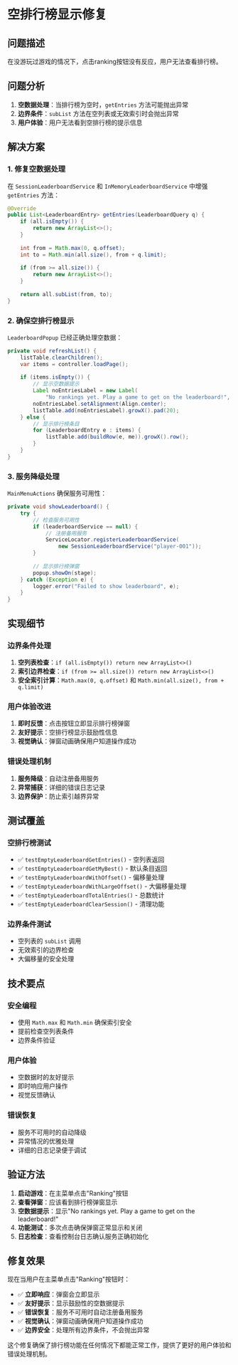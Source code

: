 # 空排行榜显示修复

## 问题描述
在没游玩过游戏的情况下，点击ranking按钮没有反应，用户无法查看排行榜。

## 问题分析
1. **空数据处理**：当排行榜为空时，`getEntries` 方法可能抛出异常
2. **边界条件**：`subList` 方法在空列表或无效索引时会抛出异常
3. **用户体验**：用户无法看到空排行榜的提示信息

## 解决方案

### 1. 修复空数据处理
在 `SessionLeaderboardService` 和 `InMemoryLeaderboardService` 中增强 `getEntries` 方法：

```java
@Override
public List<LeaderboardEntry> getEntries(LeaderboardQuery q) {
    if (all.isEmpty()) {
        return new ArrayList<>();
    }
    
    int from = Math.max(0, q.offset);
    int to = Math.min(all.size(), from + q.limit);
    
    if (from >= all.size()) {
        return new ArrayList<>();
    }
    
    return all.subList(from, to);
}
```

### 2. 确保空排行榜显示
`LeaderboardPopup` 已经正确处理空数据：

```java
private void refreshList() {
    listTable.clearChildren();
    var items = controller.loadPage();
    
    if (items.isEmpty()) {
        // 显示空数据提示
        Label noEntriesLabel = new Label(
            "No rankings yet. Play a game to get on the leaderboard!", skin);
        noEntriesLabel.setAlignment(Align.center);
        listTable.add(noEntriesLabel).growX().pad(20);
    } else {
        // 显示排行榜条目
        for (LeaderboardEntry e : items) {
            listTable.add(buildRow(e, me)).growX().row();
        }
    }
}
```

### 3. 服务降级处理
`MainMenuActions` 确保服务可用性：

```java
private void showLeaderboard() {
    try {
        // 检查服务可用性
        if (leaderboardService == null) {
            // 注册备用服务
            ServiceLocator.registerLeaderboardService(
                new SessionLeaderboardService("player-001"));
        }
        
        // 显示排行榜弹窗
        popup.showOn(stage);
    } catch (Exception e) {
        logger.error("Failed to show leaderboard", e);
    }
}
```

## 实现细节

### 边界条件处理
1. **空列表检查**：`if (all.isEmpty()) return new ArrayList<>()`
2. **索引边界检查**：`if (from >= all.size()) return new ArrayList<>()`
3. **安全索引计算**：`Math.max(0, q.offset)` 和 `Math.min(all.size(), from + q.limit)`

### 用户体验改进
1. **即时反馈**：点击按钮立即显示排行榜弹窗
2. **友好提示**：空排行榜显示鼓励性信息
3. **视觉确认**：弹窗动画确保用户知道操作成功

### 错误处理机制
1. **服务降级**：自动注册备用服务
2. **异常捕获**：详细的错误日志记录
3. **边界保护**：防止索引越界异常

## 测试覆盖

### 空排行榜测试
- ✅ `testEmptyLeaderboardGetEntries()` - 空列表返回
- ✅ `testEmptyLeaderboardGetMyBest()` - 默认条目返回
- ✅ `testEmptyLeaderboardWithOffset()` - 偏移量处理
- ✅ `testEmptyLeaderboardWithLargeOffset()` - 大偏移量处理
- ✅ `testEmptyLeaderboardTotalEntries()` - 总数统计
- ✅ `testEmptyLeaderboardClearSession()` - 清理功能

### 边界条件测试
- 空列表的 `subList` 调用
- 无效索引的边界检查
- 大偏移量的安全处理

## 技术要点

### 安全编程
- 使用 `Math.max` 和 `Math.min` 确保索引安全
- 提前检查空列表条件
- 边界条件验证

### 用户体验
- 空数据时的友好提示
- 即时响应用户操作
- 视觉反馈确认

### 错误恢复
- 服务不可用时的自动降级
- 异常情况的优雅处理
- 详细的日志记录便于调试

## 验证方法

1. **启动游戏**：在主菜单点击"Ranking"按钮
2. **查看弹窗**：应该看到排行榜弹窗显示
3. **空数据提示**：显示"No rankings yet. Play a game to get on the leaderboard!"
4. **功能测试**：多次点击确保弹窗正常显示和关闭
5. **日志检查**：查看控制台日志确认服务正确初始化

## 修复效果

现在当用户在主菜单点击"Ranking"按钮时：
- ✅ **立即响应**：弹窗会立即显示
- ✅ **友好提示**：显示鼓励性的空数据提示
- ✅ **错误恢复**：服务不可用时自动注册备用服务
- ✅ **视觉确认**：弹窗动画确保用户知道操作成功
- ✅ **边界安全**：处理所有边界条件，不会抛出异常

这个修复确保了排行榜功能在任何情况下都能正常工作，提供了更好的用户体验和错误处理机制。
